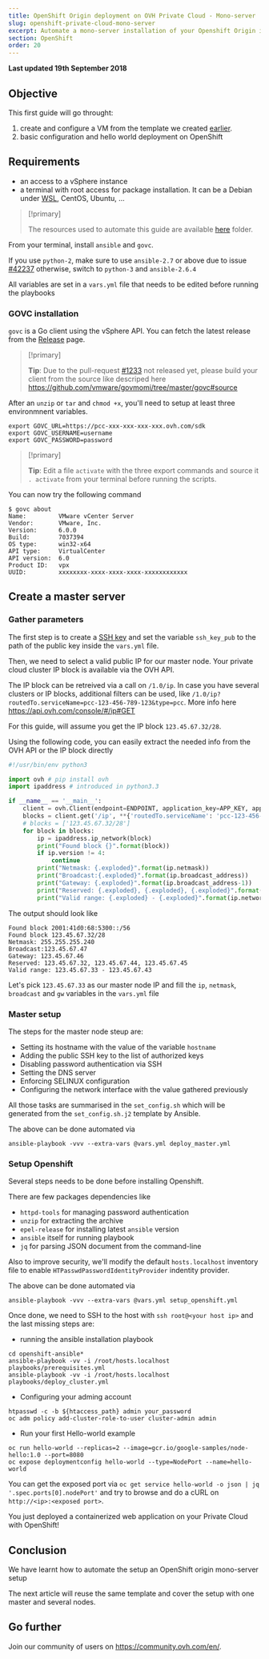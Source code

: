 ```yaml
---
title: OpenShift Origin deployment on OVH Private Cloud - Mono-server
slug: openshift-private-cloud-mono-server
excerpt: Automate a mono-server installation of your Openshift Origin instance
section: OpenShift
order: 20
---
```


**Last updated 19th September 2018**

## Objective

This first guide will go throught:

1. create and configure a VM from the template we created [earlier]({filename}../openshift_unattended_centos_install/guide.en-gb.md).
2. basic configuration and hello world deployment on OpenShift

## Requirements

- an access to a vSphere instance
- a terminal with root access for package installation. It can be a Debian under [WSL](https://en.wikipedia.org/wiki/Windows_Subsystem_for_Linux), CentOS, Ubuntu, ...

> [!primary]
> 
> The resources used to automate this guide are available [here](https://github.com/ovh/docs/tree/master/pages/cloud/private-cloud/openshift_mono_server/scripts/) folder.
> 

From your terminal, install `ansible` and `govc`.

If you use `python-2`, make sure to use `ansible-2.7` or above due to issue [#42237](https://github.com/ansible/ansible/pull/42237) otherwise, switch to `python-3` and `ansible-2.6.4`

All variables are set in a `vars.yml` file that needs to be edited before running the playbooks

### GOVC installation

`govc` is a Go client using the vSphere API. You can fetch the latest release from the [Release](https://github.com/vmware/govmomi/releases) page.

> [!primary]
> 
> **Tip**: Due to the pull-request [#1233](https://github.com/vmware/govmomi/pull/1233) not released yet, please build your client from the source like descriped here https://github.com/vmware/govmomi/tree/master/govc#source
> 

After an `unzip` or `tar` and `chmod +x`, you'll need to setup at least three environmnent variables.

```shell
export GOVC_URL=https://pcc-xxx-xxx-xxx-xxx.ovh.com/sdk
export GOVC_USERNAME=username
export GOVC_PASSWORD=password
```

> [!primary]
> 
> **Tip**: Edit a file `activate` with the three export commands and source it `. activate` from your terminal before running the scripts.
> 

You can now try the following command

```shell
$ govc about
Name:         VMware vCenter Server
Vendor:       VMware, Inc.
Version:      6.0.0
Build:        7037394
OS type:      win32-x64
API type:     VirtualCenter
API version:  6.0
Product ID:   vpx
UUID:         xxxxxxxx-xxxx-xxxx-xxxx-xxxxxxxxxxxx
```

## Create a master server

### Gather parameters

The first step is to create a [SSH key]({filename}../../public-cloud/how_to_create_an_ssh_key/guide.en-gb.md) and set the variable `ssh_key_pub` to the path of the public key inside the `vars.yml` file.

Then, we need to select a valid public IP for our master node.
Your private cloud cluster IP block is available via the OVH API.

The IP block can be retreived via a call on `/1.0/ip`. In case you have several clusters or IP blocks, additional filters can be used, like `/1.0/ip?routedTo.serviceName=pcc-123-456-789-123&type=pcc`. More info here https://api.ovh.com/console/#/ip#GET

For this guide, will assume you get the IP block `123.45.67.32/28`.

Using the following code, you can easily extract the needed info from the OVH API or the IP block directly

```python
#!/usr/bin/env python3

import ovh # pip install ovh
import ipaddress # introduced in python3.3

if __name__ == '__main__':
    client = ovh.Client(endpoint=ENDPOINT, application_key=APP_KEY, application_secret=APP_SECRET, consumer_key=CONSUMER_KEY)
    blocks = client.get('/ip', **{'routedTo.serviceName': 'pcc-123-456-789-123', 'type': 'pcc'})
    # blocks = ['123.45.67.32/28']
    for block in blocks:
        ip = ipaddress.ip_network(block)
        print("Found block {}".format(block))
        if ip.version != 4:
            continue
        print("Netmask: {.exploded}".format(ip.netmask))
        print("Broadcast:{.exploded}".format(ip.broadcast_address))
        print("Gateway: {.exploded}".format(ip.broadcast_address-1))
        print("Reserved: {.exploded}, {.exploded}, {.exploded}".format(ip.network_address, ip.broadcast_address-3, ip.broadcast_address-2))
        print("Valid range: {.exploded} - {.exploded}".format(ip.network_address+1, ip.broadcast_address-4))
```

The output should look like

```shell
Found block 2001:41d0:68:5300::/56
Found block 123.45.67.32/28
Netmask: 255.255.255.240
Broadcast:123.45.67.47
Gateway: 123.45.67.46
Reserved: 123.45.67.32, 123.45.67.44, 123.45.67.45
Valid range: 123.45.67.33 - 123.45.67.43
```

Let's pick `123.45.67.33` as our master node IP and fill the `ip`, `netmask`, `broadcast` and `gw` variables in the `vars.yml` file

### Master setup

The steps for the master node steup are:

- Setting its hostname with the value of the variable `hostname`
- Adding the public SSH key to the list of authorized keys
- Disabling password authentication via SSH
- Setting the DNS server
- Enforcing SELINUX configuration
- Configuring the network interface with the value gathered previously

All those tasks are summarised in the `set_config.sh` which will be generated from the `set_config.sh.j2` template by Ansible.

The above can be done automated via

```shell
ansible-playbook -vvv --extra-vars @vars.yml deploy_master.yml
```

### Setup Openshift

Several steps needs to be done before installing Openshift.

There are few packages dependencies like

- `httpd-tools` for managing password authentication
- `unzip` for extracting the archive
- `epel-release` for installing latest `ansible` version
- `ansible` itself for running playbook
- `jq` for parsing JSON document from the command-line

Also to improve security, we'll modify the default `hosts.localhost` inventory file to enable `HTPasswdPasswordIdentityProvider` indentity provider.

The above can be done automated via

```shell
ansible-playbook -vvv --extra-vars @vars.yml setup_openshift.yml
```

Once done, we need to SSH to the host with `ssh root@<your host ip>` and the last missing steps are:

- running the ansible installation playbook

```shell
cd openshift-ansible*
ansible-playbook -vv -i /root/hosts.localhost playbooks/prerequisites.yml
ansible-playbook -vv -i /root/hosts.localhost playbooks/deploy_cluster.yml
```

- Configuring your adming account

```shell
htpasswd -c -b ${htaccess_path} admin your_password
oc adm policy add-cluster-role-to-user cluster-admin admin
```
- Run your first Hello-world example

```shell
oc run hello-world --replicas=2 --image=gcr.io/google-samples/node-hello:1.0 --port=8080
oc expose deploymentconfig hello-world --type=NodePort --name=hello-world
```

You can get the exposed port via `oc get service hello-world -o json | jq '.spec.ports[0].nodePort'` and try to browse and do a cURL on `http://<ip>:<exposed port>`.

You just deployed a containerized web application on your Private Cloud with OpenShift!

## Conclusion

We have learnt how to automate the setup an OpenShift origin mono-server setup

The next article will reuse the same template and cover the setup with one master and several nodes.

## Go further

Join our community of users on <https://community.ovh.com/en/>.
